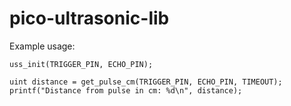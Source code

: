 # pico-ultrasonic-lib

Example usage:
```
uss_init(TRIGGER_PIN, ECHO_PIN);

uint distance = get_pulse_cm(TRIGGER_PIN, ECHO_PIN, TIMEOUT);
printf("Distance from pulse in cm: %d\n", distance);

```

